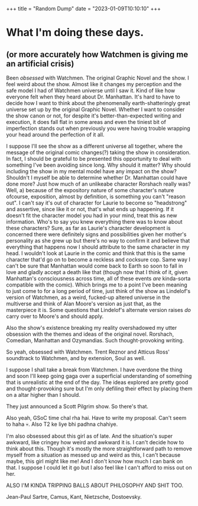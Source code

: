+++
title = "Random Dump"
date = "2023-01-09T10:10:10"
+++

# What I'm doing these days. 
## (or more accurately how Watchmen is giving me an artificial crisis)

Been *obsessed* with Watchmen. The original Graphic Novel and the show. I feel weird about the show. Almost like it changes my perception and the safe model I had of Watchmen universe until I saw it. Kind of like how everyone felt when they heard about Dr. Manhattan. It's hard to have to decide how I want to think about the phenomenally earth-shatteringly great universe set up by the original Graphic Novel. Whether I want to consider the show canon or not, for despite it's better-than-expected writing and execution, it does fall flat in some areas and even the tiniest bit of imperfection stands out when previously you were having trouble wrapping your head around the perfection of it all.

I suppose I'll see the show as a different universe all together, where the message of the original comic changes(?) taking the show in consideration.
In fact, I should be grateful to be presented this opportunity to deal with something I've been avoiding since long.
Why should it matter? Why should including the show in my mental model have any impact on the show? Shouldn't I myself be able to determine whether Dr. Manhattan could have done more? Just how much of an unlikeabe character Rorshach really was? 
Well, a) because of the expository nature of some character's nature ofcourse, exposition, almost by definition, is something you can't "reason out". I can't say it's out of character for Laurie to become so "headstrong" and assertive, since like it or not, that's what ends up happening. If it doesn't fit the character model you had in your mind, treat this as new information. Who's to say you knew everything there was to know about these characters? Sure, as far as Laurie's character development is concerned there were definitely signs and possibilities given her mother's personality as she grew up but there's no way to confirm it and believe that everything that happens now I should attribute to the same character in my head. I wouldn't look at Laurie in the comic and think that this is the same character that'd go on to become a reckless and cocksure cop. Same way I can't be sure that Manhattan would come back to Earth so soon to fall in love and gladly accept a death like that (though now that I think of it, given Manhattan's consciousness across time, all of these events *are* kinda-sorta compatible with the comic).
Which brings me to a point I've been meaning to just come to for a long period of time, just think of the show as Lindelof's version of Watchmen, as a weird, fucked-up altered universe in the multiverse and think of Alan Moore's version as just that, as the masterpiece it is.
Some questions that Lindelof's alternate version raises *do* carry over to Moore's and should apply.

Also the show's existence breaking my reality overshadowed my utter obsession with the themes and ideas of the original novel. Rorshach, Comedian, Manhattan and Ozymandias. Such thought-provoking writing.

So yeah, obsessed with Watchmen. Trent Reznor and Atticus Ross' soundtrack to Watchmen, and by extension, Soul as well. 

I suppose I shall take a break from Watchmen. I have overdone the thing and soon I'll keep going gaga over a superficial understanding of something that is unrealistic at the end of the day. The ideas explored are pretty good and thought-provoking sure but I'm only defiling their effect by placing them on a altar higher than I should.

They just announced a Scott Pilgrim show.
So there's that.

Also yeah, GSoC time chal rha hai. Have to write my proposal. Can't seem to haha :skull:. Also T2 ke liye bhi padhna chahiye.

I'm also obsessed about this girl as of late. And the situation's super awkward, like cringey how weird and awkward it is.
I can't decide how to think about this. Though it's mostly the more straightforward path to remove myself from a situation as messed up and weird as this, I can't because maybe, this girl might like me! And I don't know how much I can bank on that. I suppose I could let it go but I also feel like I can't afford to miss out on her.

ALSO I'M KINDA TRIPPING BALLS ABOUT PHILOSOPHY AND SHIT TOO.

Jean-Paul Sartre, Camus, Kant, Nietzsche, Dostoevsky.